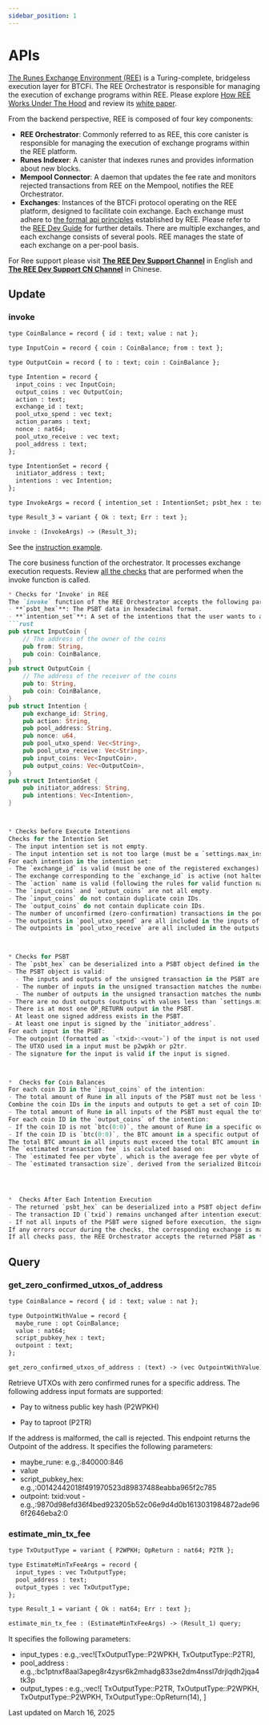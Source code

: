 ```yaml
---
sidebar_position: 1
---
```


# APIs
[The Runes Exchange Environment (REE)](https://github.com/octopus-network/ree-orchestrator/tree/main) is a Turing-complete, bridgeless execution layer for BTCFi. The REE Orchestrator is responsible for managing the execution of exchange programs within REE. Please explore [How REE Works Under The Hood](https://www.youtube.com/watch?v=F4ExD4gY1E8) and review its [white paper](https://docs.google.com/document/d/1d1_51f8YYRhxft_RpGssCKqS95ZE5Ylv1LDleIqVZJE/edit?tab=t.0#heading=h.9hfttub7lmzc).

From the backend perspective, REE is composed of four key components:
* **REE Orchestrator**: Commonly referred to as REE, this core canister is responsible for managing the execution of exchange programs within the REE platform.
* **Runes Indexer**: A canister that indexes runes and provides information about new blocks.
* **Mempool Connector**: A daemon that updates the fee rate and monitors rejected transactions from REE on the Mempool, notifies the REE Orchestrator.
* **Exchanges**: Instances of the BTCFi protocol operating on the REE platform, designed to facilitate coin exchange. Each exchange must adhere to [the formal api principles](https://github.com/octopus-network/ree-types/tree/rivers/revise-exchange-interfaces?tab=readme-ov-file#exchange-interfaces) established by REE. Please refer to the [REE Dev Guide](https://docs.omnity.network/docs/REE/tutorial) for further details. There are multiple exchanges, and each exchange consists of several pools. REE manages the state of each exchange on a per-pool basis.

For Ree support please visit **[The REE Dev Support Channel](https://oc.app/community/o5uz6-dqaaa-aaaar-bhnia-cai/channel/3944635384)** in English and **[The REE Dev Support CN Channel](https://oc.app/community/o5uz6-dqaaa-aaaar-bhnia-cai/channel/2543618207)** in Chinese.


## Update
### invoke
```md
type CoinBalance = record { id : text; value : nat };

type InputCoin = record { coin : CoinBalance; from : text };

type OutputCoin = record { to : text; coin : CoinBalance };

type Intention = record {
  input_coins : vec InputCoin;
  output_coins : vec OutputCoin;
  action : text;
  exchange_id : text;
  pool_utxo_spend : vec text;
  action_params : text;
  nonce : nat64;
  pool_utxo_receive : vec text;
  pool_address : text;
};

type IntentionSet = record {
  initiator_address : text;
  intentions : vec Intention;
};

type InvokeArgs = record { intention_set : IntentionSet; psbt_hex : text };

type Result_3 = variant { Ok : text; Err : text };

invoke : (InvokeArgs) -> (Result_3);
```
See the [instruction example](https://github.com/octopus-network/ree-types/blob/master/ree_instruction_samples/add_liquidity.json).

The core business function of the orchestrator. It processes exchange execution requests. Review [all the checks](https://github.com/octopus-network/ree-orchestrator/blob/main/ChecksForInvoke.md) that are performed when the invoke function is called. 

```md
* Checks for 'Invoke' in REE
The `invoke` function of the REE Orchestrator accepts the following parameters:
- **`psbt_hex`**: The PSBT data in hexadecimal format.
- **`intention_set`**: A set of the intentions that the user wants to apply in REE. It is defined as:
```rust
pub struct InputCoin {
    // The address of the owner of the coins
    pub from: String,
    pub coin: CoinBalance,
}
pub struct OutputCoin {
    // The address of the receiver of the coins
    pub to: String,
    pub coin: CoinBalance,
}
pub struct Intention {
    pub exchange_id: String,
    pub action: String,
    pub pool_address: String,
    pub nonce: u64,
    pub pool_utxo_spend: Vec<String>,
    pub pool_utxo_receive: Vec<String>,
    pub input_coins: Vec<InputCoin>,
    pub output_coins: Vec<OutputCoin>,
}
pub struct IntentionSet {
    pub initiator_address: String,
    pub intentions: Vec<Intention>,
}



* Checks before Execute Intentions
Checks for the Intention Set
- The input intention set is not empty.
- The input intention set is not too large (must be ≤ `settings.max_instructions_per_invoke`).
For each intention in the intention set:
- The `exchange_id` is valid (must be one of the registered exchanges).
- The exchange corresponding to the `exchange_id` is active (not halted). Refer to [Checks After Each Instruction Execution](#checks-after-each-intention-execution) for details on halted exchange checks.
- The `action` name is valid (following the rules for valid function names in Rust).
- The `input_coins` and `output_coins` are not all empty.
- The `input_coins` do not contain duplicate coin IDs.
- The `output_coins` do not contain duplicate coin IDs.
- The number of unconfirmed (zero-confirmation) transactions in the pool corresponding to `pool_address` must be ≤ `settings.max_unconfirmed_tx_count_in_pool`.
- The outpoints in `pool_utxo_spend` are all included in the inputs of the PSBT.
- The outpoints in `pool_utxo_receive` are all included in the outputs of the PSBT.



* Checks for PSBT
- The `psbt_hex` can be deserialized into a PSBT object defined in the Bitcoin crate.
- The PSBT object is valid:
  - The inputs and outputs of the unsigned transaction in the PSBT are not empty.
  - The number of inputs in the unsigned transaction matches the number of inputs in the PSBT.
  - The number of outputs in the unsigned transaction matches the number of outputs in the PSBT.
- There are no dust outputs (outputs with values less than `settings.min_btc_amount_for_utxo`) in the PSBT.
- There is at most one OP_RETURN output in the PSBT.
- At least one signed address exists in the PSBT.
- At least one input is signed by the `initiator_address`.
For each input in the PSBT:
- The outpoint (formatted as `<txid>:<vout>`) of the input is not used in any other transaction sent from the REE Orchestrator.
- The UTXO used in a input must be p2wpkh or p2tr.
- The signature for the input is valid if the input is signed.



*  Checks for Coin Balances
For each coin ID in the `input_coins` of the intention:
- The total amount of Rune in all inputs of the PSBT must not be less than the balance specified in the `input_coins` of the intention.
Combine the coin IDs in the inputs and outputs to get a set of coin IDs used in the current intention. For each coin ID in the set:
- The total amount of Rune in all inputs of the PSBT must equal the total amount of Rune in all outputs of the PSBT.
For each coin ID in the `output_coins` of the intention:
- If the coin ID is not `btc(0:0)`, the amount of Rune in a specific output of the PSBT must equal the balance specified in the `output_coins` of the intention.
- If the coin ID is `btc(0:0)`, the BTC amount in a specific output of the PSBT must not be less than the balance specified in the `output_coins` of the intention.
The total BTC amount in all inputs must exceed the total BTC amount in all outputs, with the difference being at least the `estimated transaction fee`.
The `estimated transaction fee` is calculated based on:
- The `estimated fee per vbyte`, which is the average fee per vbyte of all unconfirmed transactions in the pool. Fow now, it is the medium fee rate set by `mempool connector`.
- The `estimated transaction size`, derived from the serialized Bitcoin transaction extracted from the PSBT.




*  Checks After Each Intention Execution
- The returned `psbt_hex` can be deserialized into a PSBT object defined in the Bitcoin crate.
- The transaction ID (`txid`) remains unchanged after intention execution.
- If not all inputs of the PSBT were signed before execution, the signed addresses in the returned PSBT must be a superset of the signed addresses in the input PSBT.
If any errors occur during the checks, the corresponding exchange is marked as halted. A halted exchange cannot accept new intention until the issue is resolved.
If all checks pass, the REE Orchestrator accepts the returned PSBT as the new input for the next intention.
```


## Query
### get_zero_confirmed_utxos_of_address
```md
type CoinBalance = record { id : text; value : nat };

type OutpointWithValue = record {
  maybe_rune : opt CoinBalance;
  value : nat64;
  script_pubkey_hex : text;
  outpoint : text;
};

get_zero_confirmed_utxos_of_address : (text) -> (vec OutpointWithValue) query;
```
Retrieve UTXOs with zero confirmed runes for a specific address. The following address input formats are supported:

* Pay to witness public key hash (P2WPKH)

* Pay to taproot (P2TR)

If the address is malformed, the call is rejected.
This endpoint returns the Outpoint of the address. It specifies the following parameters:
* maybe_rune: e.g.,:840000:846
* value
* script_pubkey_hex: e.g.,:00142442018f491970523d89837488eabba965f2c785
* outpoint: txid:vout - e.g.,:9870d98efd36f4bed923205b52c06e9d4d0b1613031984872ade966f2646eba2:0

### estimate_min_tx_fee
```md
type TxOutputType = variant { P2WPKH; OpReturn : nat64; P2TR };

type EstimateMinTxFeeArgs = record {
  input_types : vec TxOutputType;
  pool_address : text;
  output_types : vec TxOutputType;
};

type Result_1 = variant { Ok : nat64; Err : text };

estimate_min_tx_fee : (EstimateMinTxFeeArgs) -> (Result_1) query;
```
It specifies the following parameters:
* input_types : e.g.,:vec![TxOutputType::P2WPKH, TxOutputType::P2TR],
* pool_address : e.g.,:bc1ptnxf8aal3apeg8r4zysr6k2mhadg833se2dm4nssl7drjlqdh2jqa4tk3p
* output_types : e.g.,:vec![
            TxOutputType::P2TR,
            TxOutputType::P2WPKH,
            TxOutputType::P2WPKH,
            TxOutputType::OpReturn(14),
        ]

Last updated on March 16, 2025